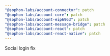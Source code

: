 ```yaml
---
"@sophon-labs/account-connector": patch
"@sophon-labs/account-core": patch
"@sophon-labs/account-eip6963": patch
"@sophon-labs/account-message-bridge": patch
"@sophon-labs/account-react": patch
"@sophon-labs/account-react-native": patch
---
```


Social login fix
